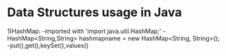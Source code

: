# Data Structures usage in Java
1)HashMap:
	-imported with  'import java.util.HashMap;'
	-HashMap<String,String> hashmapname = new HashMap<String, String>();
	-put(),get(),keySet(),values()
